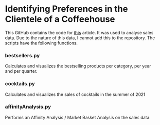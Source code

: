 # Identifying Preferences in the Clientele of a Coffeehouse

This GitHub contains the code for [this](https://tomkral.nl/projects/Coffee/coffee.html) article. It was used to analyse sales data. Due to the nature of this data, I cannot add this to the repository. The scripts have the following functions.

### bestsellers.py
Calculates and visualizes the bestselling products per category, per year and per quarter.

### cocktails.py
Calculates and visualizes the sales of cocktails in the summer of 2021

### affinityAnalysis.py
Performs an Affinity Analysis / Market Basket Analysis on the sales data